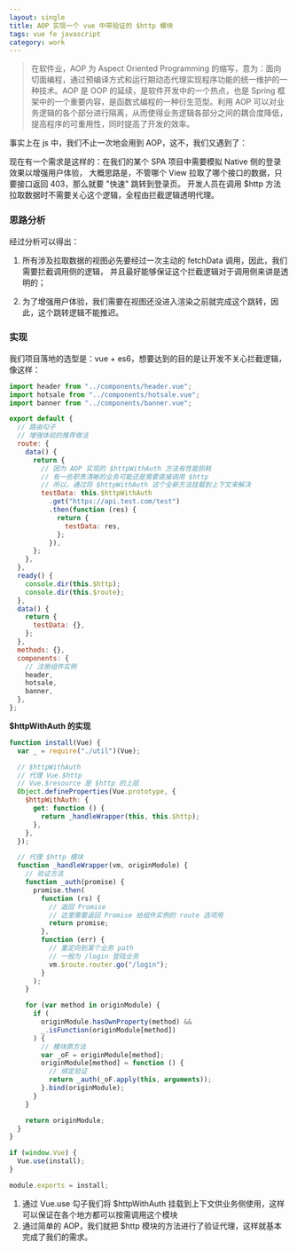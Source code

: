 ```yaml
---
layout: single
title: AOP 实现一个 vue 中带验证的 $http 模块
tags: vue fe javascript
category: work
---
```


> 在软件业，AOP 为 Aspect Oriented Programming 的缩写，意为：面向切面编程，通过预编译方式和运行期动态代理实现程序功能的统一维护的一种技术。AOP 是 OOP 的延续，是软件开发中的一个热点，也是 Spring 框架中的一个重要内容，是函数式编程的一种衍生范型。利用 AOP 可以对业务逻辑的各个部分进行隔离，从而使得业务逻辑各部分之间的耦合度降低，提高程序的可重用性，同时提高了开发的效率。

事实上在 js 中，我们不止一次地会用到 AOP，这不，我们又遇到了：

现在有一个需求是这样的：在我们的某个 SPA 项目中需要模拟 Native 侧的登录效果以增强用户体验，
大概思路是，不管哪个 View 拉取了哪个接口的数据，只要接口返回 403，那么就要 "快速" 跳转到登录页。
开发人员在调用 $http 方法拉取数据时不需要关心这个逻辑，全程由拦截逻辑透明代理。

### 思路分析

经过分析可以得出：

1. 所有涉及拉取数据的视图必先要经过一次主动的 fetchData 调用，因此，我们需要拦截调用侧的逻辑，
   并且最好能够保证这个拦截逻辑对于调用侧来讲是透明的；

2. 为了增强用户体验，我们需要在视图还没进入渲染之前就完成这个跳转，因此，这个跳转逻辑不能推迟。

<!-- more -->

### 实现

我们项目落地的选型是：vue + es6，想要达到的目的是让开发不关心拦截逻辑，
像这样：

```javascript
import header from "../components/header.vue";
import hotsale from "../components/hotsale.vue";
import banner from "../components/banner.vue";

export default {
  // 路由勾子
  // 增强体验的推荐做法
  route: {
    data() {
      return {
        // 因为 AOP 实现的 $httpWithAuth 方法有性能损耗
        // 有一些职责清晰的业务可能还是需要直接调用 $http
        // 所以，通过将 $httpWithAuth 这个全新方法挂载到上下文来解决
        testData: this.$httpWithAuth
          .get("https://api.test.com/test")
          .then(function (res) {
            return {
              testData: res,
            };
          }),
      };
    },
  },
  ready() {
    console.dir(this.$http);
    console.dir(this.$route);
  },
  data() {
    return {
      testData: {},
    };
  },
  methods: {},
  components: {
    // 注册组件实例
    header,
    hotsale,
    banner,
  },
};
```

**$httpWithAuth 的实现**

```javascript
function install(Vue) {
  var _ = require("./util")(Vue);

  // $httpWithAuth
  // 代理 Vue.$http
  // Vue.$resource 是 $http 的上层
  Object.defineProperties(Vue.prototype, {
    $httpWithAuth: {
      get: function () {
        return _handleWrapper(this, this.$http);
      },
    },
  });

  // 代理 $http 模块
  function _handleWrapper(vm, originModule) {
    // 验证方法
    function _auth(promise) {
      promise.then(
        function (rs) {
          // 返回 Promise
          // 这里需要返回 Promise 给组件实例的 route 选项用
          return promise;
        },
        function (err) {
          // 重定向到某个业务 path
          // 一般为 /login 登陆业务
          vm.$route.router.go("/login");
        }
      );
    }

    for (var method in originModule) {
      if (
        originModule.hasOwnProperty(method) &&
        _.isFunction(originModule[method])
      ) {
        // 模块原方法
        var _oF = originModule[method];
        originModule[method] = function () {
          // 绑定验证
          return _auth(_oF.apply(this, arguments));
        }.bind(originModule);
      }
    }

    return originModule;
  }
}

if (window.Vue) {
  Vue.use(install);
}

module.exports = install;
```

1. 通过 Vue.use 勾子我们将 $httpWithAuth 挂载到上下文供业务侧使用，这样可以保证在各个地方都可以按需调用这个模块
2. 通过简单的 AOP，我们就把 $http 模块的方法进行了验证代理，这样就基本完成了我们的需求。
